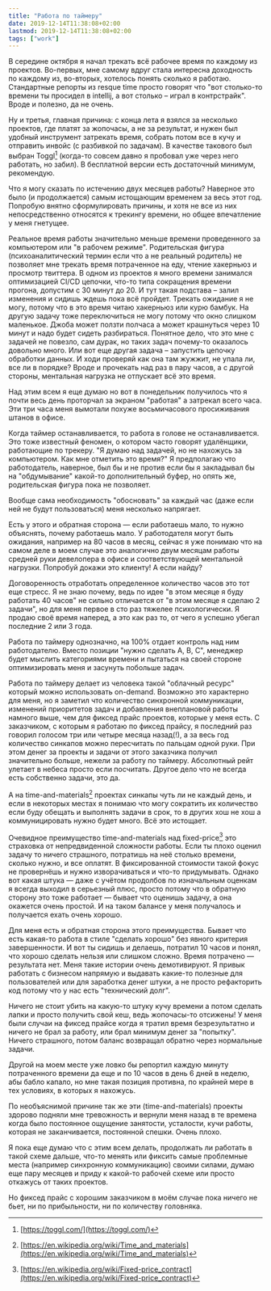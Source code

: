 ```yaml
---
title: "Работа по таймеру"
date: 2019-12-14T11:38:08+02:00
lastmod: 2019-12-14T11:38:08+02:00
tags: ["work"]
---
```


В середине октября я начал трекать всё рабочее время по каждому из проектов. Во-первых, мне самому вдруг стала интересна доходность по каждому из, во-вторых, хотелось понять сколько я работаю. Стандартные репорты из resque time просто говорят что "вот столько-то времени ты просидел в intellij, а вот столько – играл в контрстрайк". Вроде и полезно, да не очень.

Ну и третья, главная причина: с конца лета я взялся за несколько проектов, где платят за жопочасы, а не за результат, и нужен был удобный инструмент затрекать время, собрать потом все в кучу и отправить инвойс (с разбивкой по задачам). В качестве такового был выбран Toggl[^1] (когда-то совсем давно я пробовал уже через него работать, но забил). В бесплатной версии есть достаточный минимум, рекомендую. 

Что я могу сказать по истечению двух месяцев работы? Наверное это было (и продолжается) самым истощающим временем за весь этот год. Попробую внятно сформулировать причины, и хотя не все из них непосредственно относятся к трекингу времени, но общее впечатление у меня гнетущее.

Реальное время работы значительно меньше времени проведенного за компьютером или "в рабочем режиме". Родительская фигура (психоаналитический термин если что а не реальный родитель) не позволяет мне трекать время потраченное на еду, чтение хакерньюз и просмотр твиттера. В одном из проектов я много времени занимался оптимизацией CI/CD цепочки, что-то типа сокращения времени прогона, допустим с 30 минут до 20. И тут такая подстава – залил изменения и сидишь ждешь пока всё пройдет. Трекать ожидание я не могу, потому что в это время читаю хакерньюз или курю бамбук. На другую задачу тоже переключиться не могу потому что окно слишком маленькое. Джоба может ползти полчаса а может крашнуться через 10 минут и надо будет сидеть разбираться. Понятное дело, что это мне с задачей не повезло, сам дурак, но таких задач почему-то оказалось довольно много. Или вот еще другая задача – запустить цепочку обработки данных. И ходи проверяй как она там жужжит, не упала ли, все ли в порядке? Вроде и прочекать над раз в пару часов, а с другой стороны, ментальная нагрузка не отпускает всё это время.

Над этим всем я еще думаю но вот в понедельник получилось что я почти весь день проторчал за экраном "работая" а затрекал всего часа. Эти три часа меня вымотали похуже восьмичасового просиживания штанов в офисе.

Когда таймер останавливается, то работа в голове не останавливается. Это тоже известный феномен, о котором часто говорят удалёнщики, работающие по трекеру. "Я думаю над задачей, но не нахожусь за компьютером. Как мне отметить это время?" Я предполагаю что работодатель, наверное, был бы и не против если бы я закладывал бы на "обдумывание" какой-то дополнительный буфер, но опять же, родительская фигура пока не позволяет.

Вообще сама необходимость "обосновать" за каждый час (даже если ней не будут пользоваться) меня несколько напрягает.

Есть у этого и обратная сторона — если работаешь мало, то нужно объяснять, почему работаешь мало. У работодателя могут быть ожидания, например на 80 часов в месяц, сейчас я уже понимаю что на самом деле в моем случае это аналогично двум месяцам работы средней руки девелопера в офисе и соответствующей ментальной нагрузки. Попробуй докажи это клиенту! А если найду?

Договоренность отработать определенное количество часов это тот еще стресс. Я не знаю почему, ведь по идее "в этом месяце я буду работать 40 часов" не сильно отличается от "в этом месяце я сделаю 2 задачи", но для меня первое в сто раз тяжелее психологически. Я продаю своё время наперед, а это как раз то, от чего я успешно убегал последние 2 или 3 года.

Работа по таймеру однозначно, на 100% отдает контроль над ним работодателю. Вместо позиции "нужно сделать A, B, C", менеджер будет мыслить категориями времени и пытаться на своей стороне оптимизировать меня и засунуть побольше задач.

Работа по таймеру делает из человека такой "облачный ресурс" который можно использовать on-demand. Возможно это характерно для меня, но я заметил что количество синхронной коммуникации, изменений приоритетов задач и добавления внеплановой работы намного выше, чем для фиксед прайс проектов, которые у меня есть. С заказчиком, с которым я работаю по фиксед прайсу, я последний раз говорил голосом три или четыре месяца назад(!), а за весь год количество синкапов можно пересчитать по пальцам одной руки. При этом денег за проекты и задачи от этого заказчика получил значительно больше, нежели за работу по таймеру. Абсолютный рейт улетает в небеса просто если посчитать. Другое дело что не всегда есть собственно задачи, это да.

А на time-and-materials[^2] проектах синкапы чуть ли не каждый день, и если в некоторых местах я понимаю что могу сократить их количество если буду обещать и выполнять задачи в срок, то в других хош не хош а коммуницировать нужно будет много. Всё это истощает.

Очевидное преимущество time-and-materials над fixed-price[^3] это страховка от непредвиденной сложности работы. Если ты плохо оценил задачу то ничего страшного, потратишь на неё столько времени, сколько нужно, и все оплатят. В фиксированной стоимости такой фокус не провернёшь и нужно изворачиваться и что-то придумывать. Однако вот какая штука — даже с учётом продолбов по изначальным оценкам я всегда выходил в серьезный плюс, просто потому что в обратную сторону это тоже работает — бывает что оценишь задачу, а она окажется очень простой. И на таком балансе у меня получалось и получается ехать очень хорошо.

Для меня есть и обратная сторона этого преимущества. Бывает что есть какая-то работа в стиле "сделать хорошо" без явного критерия завершенности. И вот ты сидишь и делаешь, потратил 10 часов и понял, что хорошо сделать нельзя или слишком сложно. Время потрачено — результата нет. Меня такие истории очень демотивируют. Я привык работать с бизнесом напрямую и выдавать какие-то полезные для пользователей или для заработка денег штуки, а не просто рефакторить код потому что у нас есть "технический долг".

Ничего не стоит убить на какую-то штуку кучу времени а потом сделать лапки и просто получить свой кеш, ведь жопочасы-то отсижены! У меня были случаи на фиксед прайсе когда я тратил время безрезультатно и ничего не брал за работу, или брал минимум денег за "попытку". Ничего страшного, потом баланс возвращал обратно через нормальные задачи.

Другой на моем месте уже ловко бы репортил каждую минуту потраченного времени да еще и по 10 часов в день 6 дней в неделю, абы бабло капало, но мне такая позиция противна, по крайней мере в тех условиях, в которых я нахожусь.

По необъяснимой причине так же эти (time-and-materials) проекты здорово подняли мне тревожность и вернули меня назад в те времена когда было постоянное ощущение занятости, усталости, кучи работы, которая не заканчивается, постоянной спешки. Очень плохо.

Я пока еще думаю что с этим всем делать, продолжать ли работать в такой схеме дальше, что-то менять или фиксить самые проблемные места (например синхронную коммуникацию) своими силами, думаю еще пару месяцев и приду к какой-то рабочей схеме или просто откажусь от таких проектов.

Но фиксед прайс с хорошим заказчиком в моём случае пока ничего не бьет, ни по прибыльности, ни по количеству головняка.

[^1]: [https://toggl.com/](https://toggl.com/)
[^2]: [https://en.wikipedia.org/wiki/Time_and_materials](https://en.wikipedia.org/wiki/Time_and_materials)
[^3]: [https://en.wikipedia.org/wiki/Fixed-price_contract](https://en.wikipedia.org/wiki/Fixed-price_contract)